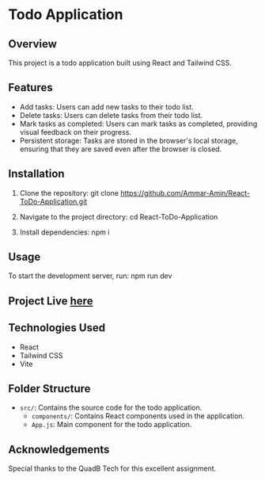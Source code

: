 # Todo Application

## Overview
This project is a todo application built using React and Tailwind CSS. 

## Features
- Add tasks: Users can add new tasks to their todo list.
- Delete tasks: Users can delete tasks from their todo list.
- Mark tasks as completed: Users can mark tasks as completed, providing visual feedback on their progress.
- Persistent storage: Tasks are stored in the browser's local storage, ensuring that they are saved even after the browser is closed.

## Installation
1. Clone the repository:
git clone https://github.com/Ammar-Amin/React-ToDo-Application.git

2. Navigate to the project directory:
cd React-ToDo-Application

3. Install dependencies:
npm i


## Usage
To start the development server, run:
npm run dev 


## Project Live [here](https://quadb-todo.netlify.app/)


## Technologies Used
- React
- Tailwind CSS
- Vite
 

## Folder Structure
- `src/`: Contains the source code for the todo application.
  - `components/`: Contains React components used in the application.
  - `App.js`: Main component for the todo application.


## Acknowledgements
Special thanks to the QuadB Tech for this excellent assignment.
